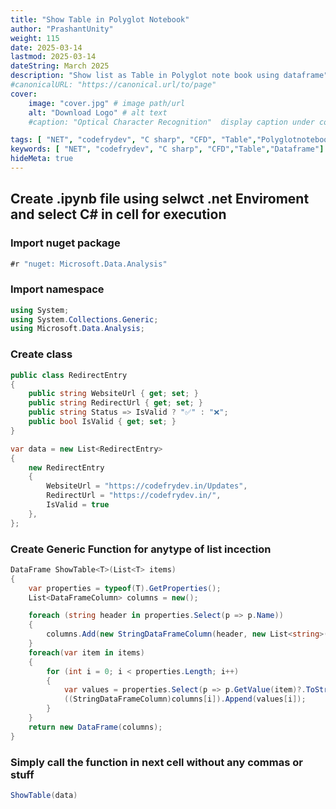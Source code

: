 ```yaml
---
title: "Show Table in Polyglot Notebook"
author: "PrashantUnity"
weight: 115
date: 2025-03-14
lastmod: 2025-03-14
dateString: March 2025  
description: "Show list as Table in Polyglot note book using dataframe"
#canonicalURL: "https://canonical.url/to/page"
cover:
    image: "cover.jpg" # image path/url
    alt: "Download Logo" # alt text
    #caption: "Optical Character Recognition"  display caption under cover 

tags: [ "NET", "codefrydev", "C sharp", "CFD", "Table","Polyglotnotebook","Dataframe"]
keywords: [ "NET", "codefrydev", "C sharp", "CFD","Table","Dataframe"]
hideMeta: true
---
```


## Create .ipynb file using selwct .net Enviroment and select C# in cell for execution

### Import nuget package

```cs
#r "nuget: Microsoft.Data.Analysis" 
```

### Import namespace

```cs
using System;
using System.Collections.Generic;
using Microsoft.Data.Analysis;
```

### Create class

```cs
public class RedirectEntry
{
    public string WebsiteUrl { get; set; }
    public string RedirectUrl { get; set; }
    public string Status => IsValid ? "✅" : "❌";
    public bool IsValid { get; set; }
}

var data = new List<RedirectEntry>
{
    new RedirectEntry
    {
        WebsiteUrl = "https://codefrydev.in/Updates",
        RedirectUrl = "https://codefrydev.in/",
        IsValid = true
    },
};

```

### Create Generic Function for anytype of list incection

```cs
DataFrame ShowTable<T>(List<T> items)
{
    var properties = typeof(T).GetProperties();
    List<DataFrameColumn> columns = new();

    foreach (string header in properties.Select(p => p.Name))
    {
        columns.Add(new StringDataFrameColumn(header, new List<string>())); // Read as string
    }
    foreach(var item in items)
    {
        for (int i = 0; i < properties.Length; i++)
        {
            var values = properties.Select(p => p.GetValue(item)?.ToString() ?? "").ToList();
            ((StringDataFrameColumn)columns[i]).Append(values[i]);
        }
    }
    return new DataFrame(columns);
}
```

### Simply call the function in next cell without any commas or stuff

```cs
ShowTable(data)
```
